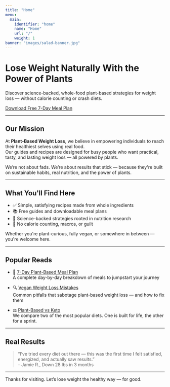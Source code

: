 ```yaml
---
title: "Home"
menu:
  main:
    identifier: "home"
    name: "Home"
    url: "/"
    weight: 1
banner: "images/salad-banner.jpg"
---
```


# Lose Weight Naturally With the Power of Plants

Discover science-backed, whole-food plant-based strategies for weight loss — without calorie counting or crash diets.

[Download Free 7-Day Meal Plan](/7-day-meal-plan)

---

## Our Mission

At **Plant-Based Weight Loss**, we believe in empowering individuals to reach their healthiest selves using real food.  
Our guides and recipes are designed for busy people who want practical, tasty, and lasting weight loss — all powered by plants.

We’re not about fads. We’re about results that stick — because they're built on sustainable habits, real nutrition, and the power of plants.

---

## What You'll Find Here

- ✅ Simple, satisfying recipes made from whole ingredients  
- 📚 Free guides and downloadable meal plans  
- 🧠 Science-backed strategies rooted in nutrition research  
- 🚫 No calorie counting, macros, or guilt  

Whether you're plant-curious, fully vegan, or somewhere in between — you're welcome here.

---

## Popular Reads

- 🥗 [7-Day Plant-Based Meal Plan](/posts/7-day-meal-plan/)  
  A complete day-by-day breakdown of meals to jumpstart your journey

- 🔍 [Vegan Weight Loss Mistakes](/posts/vegan-weight-loss-mistakes/)  
  Common pitfalls that sabotage plant-based weight loss — and how to fix them

- ⚖️ [Plant-Based vs Keto](/posts/plant-vs-keto/)  
  We compare two of the most popular diets. One is built for life, the other for a sprint.

---

## Real Results

> “I’ve tried every diet out there — this was the first time I felt satisfied, energized, and actually saw results.”  
> <span>– Jamie R., Down 28 lbs in 3 months</span>

---

Thanks for visiting. Let’s lose weight the healthy way — for good.
